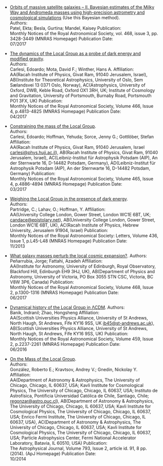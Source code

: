 * [Orbits of massive satellite galaxies – II. Bayesian estimates of the Milky Way and Andromeda masses using high-precision astrometry and 
cosmological simulations](http://adsabs.harvard.edu/abs/2017MNRAS.468.3428P) (Use this Bayesian method).  
Authors:	
Patel, Ekta; Besla, Gurtina; Mandel, Kaisey
Publication:	
Monthly Notices of the Royal Astronomical Society, vol. 468, issue 3, pp. 3428-3449 (MNRAS Homepage)
Publication Date:	
07/2017

* [The dynamics of the Local Group as a probe of dark energy and modified gravity](http://adsabs.harvard.edu/abs/2017MNRAS.466.4813C).  
Authors:	
Carlesi, Edoardo; Mota, David F.; Winther, Hans A.
Affiliation:	
AA(Racah Institute of Physics, Givat Ram, 91040 Jerusalem, Israel), AB(Institute for Theoretical Astrophysics, University of Oslo, Sem Sælandsvei 13 0371 Oslo, Norway), AC(Astrophysics, University of Oxford, DWB, Keble Road, Oxford OX1 3RH, UK; Institute of Cosmology and Gravitation, University of Portsmouth, Burnaby Road, Portsmouth PO1 3FX, UK)
Publication:	
Monthly Notices of the Royal Astronomical Society, Volume 466, Issue 4, p.4813-4825 (MNRAS Homepage)
Publication Date:	
04/2017

* [Constraining the mass of the Local Group](http://adsabs.harvard.edu/abs/2017MNRAS.465.4886C).  
Authors:	
Carlesi, Edoardo; Hoffman, Yehuda; Sorce, Jenny G.; Gottlöber, Stefan
Affiliation:	
AA(Racah Institute of Physics, Givat Ram, 91040 Jerusalem, Israel carlesi@phys.huji.ac.il), AB(Racah Institute of Physics, Givat Ram, 91040 Jerusalem, Israel), AC(Leibniz-Institut für Astrophysik Potsdam (AIP), An der Sternwarte 16, D-14482 Potsdam, Germany), AD(Leibniz-Institut für Astrophysik Potsdam (AIP), An der Sternwarte 16, D-14482 Potsdam, Germany)
Publication:	
Monthly Notices of the Royal Astronomical Society, Volume 465, Issue 4, p.4886-4894 (MNRAS Homepage)
Publication Date:	
03/2017

* [Weighing the Local Group in the presence of dark energy](http://adsabs.harvard.edu/doi/10.1093/mnrasl/slt109).  
Authors:	
Partridge, C.; Lahav, O.; Hoffman, Y.
Affiliation:	
AA(University College London, Gower Street, London WC1E 6BT, UK; candace@epistolary.net), AB(University College London, Gower Street, London WC1E 6BT, UK), AC(Racah Institute of Physics, Hebrew University, Jerusalem 91904, Israel)
Publication:	
Monthly Notices of the Royal Astronomical Society: Letters, Volume 436, Issue 1, p.L45-L48 (MNRAS Homepage)
Publication Date:	
11/2013

* [What galaxy masses perturb the local cosmic expansion?](http://adsabs.harvard.edu/abs/2017MNRAS.468.1300P).
Authors:	
Peñarrubia, Jorge; Fattahi, Azadeh
Affiliation:	
AA(Institute for Astronomy, University of Edinburgh, Royal Observatory, Blackford Hill, Edinburgh EH9 3HJ, UK), AB(Department of Physics and Astronomy, University of Victoria, PO Box 3055 STN CSC, Victoria, BC V8W 3P6, Canada)
Publication:	
Monthly Notices of the Royal Astronomical Society, Volume 468, Issue 2, p.1300-1316 (MNRAS Homepage)
Publication Date:	
06/2017

* [Dynamical history of the Local Group in ΛCDM](http://adsabs.harvard.edu/abs/2016MNRAS.459.2237B).
Authors:	
Banik, Indranil; Zhao, Hongsheng
Affiliation:	
AA(Scottish Universities Physics Alliance, University of St Andrews, North Haugh, St Andrews, Fife KY16 9SS, UK ib45@st-andrews.ac.uk), AB(Scottish Universities Physics Alliance, University of St Andrews, North Haugh, St Andrews, Fife KY16 9SS, UK)
Publication:	
Monthly Notices of the Royal Astronomical Society, Volume 459, Issue 2, p.2237-2261 (MNRAS Homepage)
Publication Date:	
06/2016

* [On the Mass of the Local Group](http://adsabs.harvard.edu/abs/2014ApJ...793...91G).  
Authors:	
González, Roberto E.; Kravtsov, Andrey V.; Gnedin, Nickolay Y.
Affiliation:	
AA(Department of Astronomy & Astrophysics, The University of Chicago, Chicago, IL 60637, USA; Kavli Institute for Cosmological Physics, The University of Chicago, Chicago, IL 60637, USA; Instituto de Astrofísica, Pontificia Universidad Católica de Chile, Santiago, Chile; regonzar@astro.puc.cl), AB(Department of Astronomy & Astrophysics, The University of Chicago, Chicago, IL 60637, USA; Kavli Institute for Cosmological Physics, The University of Chicago, Chicago, IL 60637, USA; Enrico Fermi Institute, The University of Chicago, Chicago, IL 60637, USA), AC(Department of Astronomy & Astrophysics, The University of Chicago, Chicago, IL 60637, USA; Kavli Institute for Cosmological Physics, The University of Chicago, Chicago, IL 60637, USA; Particle Astrophysics Center, Fermi National Accelerator Laboratory, Batavia, IL 60510, USA)
Publication:	
The Astrophysical Journal, Volume 793, Issue 2, article id. 91, 8 pp. (2014). (ApJ Homepage)
Publication Date:	
10/2014


